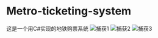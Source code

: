 # Metro-ticketing-system
这是一个用C#实现的地铁购票系统
![捕获1](https://user-images.githubusercontent.com/51260437/103845642-6b1a2b80-50d7-11eb-8936-6ff5920012e7.PNG)
![捕获2](https://user-images.githubusercontent.com/51260437/103845679-7c633800-50d7-11eb-91c3-0dd76ca813e9.PNG)
![捕获3](https://user-images.githubusercontent.com/51260437/103845722-96047f80-50d7-11eb-9e7c-6a9f3d237fbc.PNG)
